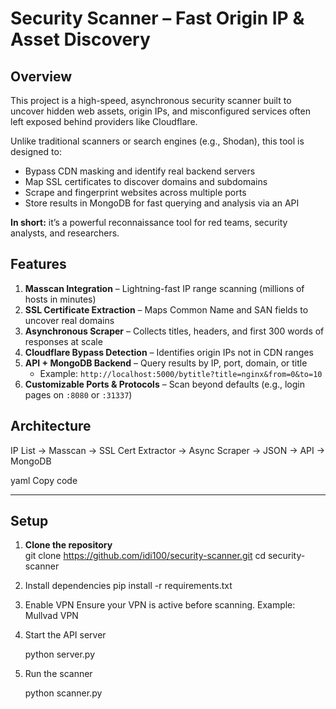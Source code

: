 # Security Scanner – Fast Origin IP & Asset Discovery  

## Overview  
This project is a high-speed, asynchronous security scanner built to uncover hidden web assets, origin IPs, and misconfigured services often left exposed behind providers like Cloudflare.  

Unlike traditional scanners or search engines (e.g., Shodan), this tool is designed to:  
- Bypass CDN masking and identify real backend servers  
- Map SSL certificates to discover domains and subdomains  
- Scrape and fingerprint websites across multiple ports  
- Store results in MongoDB for fast querying and analysis via an API  

**In short:** it’s a powerful reconnaissance tool for red teams, security analysts, and researchers.  

## Features  
1. **Masscan Integration** – Lightning-fast IP range scanning (millions of hosts in minutes)  
2. **SSL Certificate Extraction** – Maps Common Name and SAN fields to uncover real domains  
3. **Asynchronous Scraper** – Collects titles, headers, and first 300 words of responses at scale  
4. **Cloudflare Bypass Detection** – Identifies origin IPs not in CDN ranges  
5. **API + MongoDB Backend** – Query results by IP, port, domain, or title  
   - Example: `http://localhost:5000/bytitle?title=nginx&from=0&to=10`  
6. **Customizable Ports & Protocols** – Scan beyond defaults (e.g., login pages on `:8080` or `:31337`)  

## Architecture  
IP List → Masscan → SSL Cert Extractor → Async Scraper → JSON → API → MongoDB

yaml
Copy code

---

## Setup  

1. **Clone the repository**  
   git clone https://github.com/idi100/security-scanner.git
   cd security-scanner
2. Install dependencies
   pip install -r requirements.txt
3. Enable VPN
   Ensure your VPN is active before scanning.
      Example: Mullvad VPN

4. Start the API server

   python server.py
5. Run the scanner

   python scanner.py

